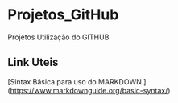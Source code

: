 # Projetos_GitHub
Projetos Utilização do GITHUB
## Link Uteis
[Sintax Básica para uso do MARKDOWN.]
(https://www.markdownguide.org/basic-syntax/)
